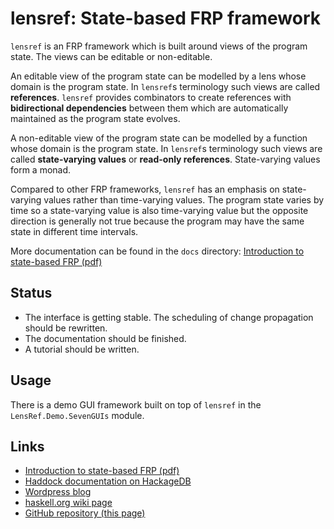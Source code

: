 
# lensref: State-based FRP framework

`lensref` is an FRP framework which is built around views of the program state. The
views can be editable or non-editable.

An editable view of the program state can be modelled by a lens whose domain is the program state.
In `lensref`s terminology such views are called **references**.
`lensref` provides combinators to create references with **bidirectional dependencies** between them which are automatically maintained as the program state evolves.

A non-editable view of the program state can be modelled by a function whose domain is the program state.
In `lensref`s terminology such views are called **state-varying values** or **read-only references**.
State-varying values form a monad.

Compared to other FRP frameworks, `lensref` has an emphasis on state-varying values rather than time-varying values.
The program state varies by time so a state-varying value is also time-varying value but the opposite direction is generally not true because the program may have the same state in different time intervals.

More documentation can be found in the `docs` directory:
[Introduction to state-based FRP (pdf)](https://github.com/divipp/lensref/blob/master/docs/Introduction.pdf)


## Status

* The interface is getting stable. The scheduling of change propagation should be rewritten.
* The documentation should be finished.
* A tutorial should be written.

## Usage

There is a demo GUI framework built on top of `lensref` in the `LensRef.Demo.SevenGUIs` module.


## Links

* [Introduction to state-based FRP (pdf)](https://github.com/divipp/lensref/blob/master/docs/Introduction.pdf)
* [Haddock documentation on HackageDB](http://hackage.haskell.org/package/lensref)
* [Wordpress blog](http://lgtk.wordpress.com/)
* [haskell.org wiki page](http://www.haskell.org/haskellwiki/LGtk)
* [GitHub repository (this page)](https://github.com/divipp/lensref)



